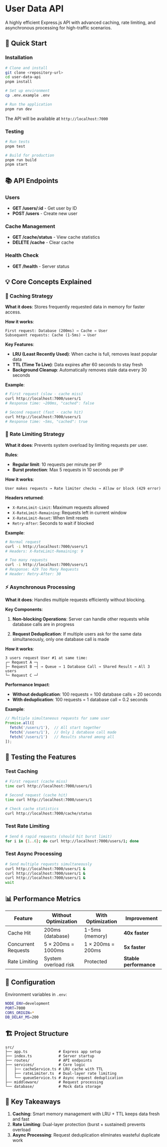 # User Data API

A highly efficient Express.js API with advanced caching, rate limiting, and asynchronous processing for high-traffic scenarios.

## 🚀 Quick Start

### Installation
```bash
# Clone and install
git clone <repository-url>
cd user-data-api
pnpm install

# Set up environment
cp .env.example .env

# Run the application
pnpm run dev
```

The API will be available at `http://localhost:7000`

### Testing
```bash
# Run tests
pnpm test

# Build for production
pnpm run build
pnpm start
```

## 📚 API Endpoints

### Users
- **GET /users/:id** - Get user by ID
- **POST /users** - Create new user

### Cache Management  
- **GET /cache/status** - View cache statistics
- **DELETE /cache** - Clear cache

### Health Check
- **GET /health** - Server status

## 💡 Core Concepts Explained

### 🧠 Caching Strategy

**What it does**: Stores frequently requested data in memory for faster access.

**How it works**:
```
First request: Database (200ms) → Cache → User
Subsequent requests: Cache (1-5ms) → User
```

**Key Features**:
- **LRU (Least Recently Used)**: When cache is full, removes least popular data
- **TTL (Time To Live)**: Data expires after 60 seconds to stay fresh
- **Background Cleanup**: Automatically removes stale data every 30 seconds

**Example**:
```bash
# First request (slow - cache miss)
curl http://localhost:7000/users/1
# Response time: ~200ms, "cached": false

# Second request (fast - cache hit)  
curl http://localhost:7000/users/1
# Response time: ~5ms, "cached": true
```

### 🚦 Rate Limiting Strategy

**What it does**: Prevents system overload by limiting requests per user.

**Rules**:
- **Regular limit**: 10 requests per minute per IP
- **Burst protection**: Max 5 requests in 10 seconds per IP

**How it works**:
```
User makes requests → Rate limiter checks → Allow or block (429 error)
```

**Headers returned**:
- `X-RateLimit-Limit`: Maximum requests allowed
- `X-RateLimit-Remaining`: Requests left in current window
- `X-RateLimit-Reset`: When limit resets
- `Retry-After`: Seconds to wait if blocked

**Example**:
```bash
# Normal request
curl -i http://localhost:7000/users/1
# Headers: X-RateLimit-Remaining: 9

# Too many requests
curl -i http://localhost:7000/users/1
# Response: 429 Too Many Requests
# Header: Retry-After: 30
```

### ⚡ Asynchronous Processing

**What it does**: Handles multiple requests efficiently without blocking.

**Key Components**:

1. **Non-blocking Operations**: Server can handle other requests while database calls are in progress

2. **Request Deduplication**: If multiple users ask for the same data simultaneously, only one database call is made

**How it works**:
```
3 users request User #1 at same time:
┌─ Request A ─┐
├─ Request B ─┤ → Queue → 1 Database Call → Shared Result → All 3 users
└─ Request C ─┘
```

**Performance Impact**:
- **Without deduplication**: 100 requests = 100 database calls = 20 seconds
- **With deduplication**: 100 requests = 1 database call = 0.2 seconds

**Example**:
```javascript
// Multiple simultaneous requests for same user
Promise.all([
  fetch('/users/1'),  // All start together
  fetch('/users/1'),  // Only 1 database call made
  fetch('/users/1')   // Results shared among all
]);
```

## 🧪 Testing the Features

### Test Caching
```bash
# First request (cache miss)
time curl http://localhost:7000/users/1

# Second request (cache hit) 
time curl http://localhost:7000/users/1

# Check cache statistics
curl http://localhost:7000/cache/status
```

### Test Rate Limiting
```bash
# Send 6 rapid requests (should hit burst limit)
for i in {1..6}; do curl http://localhost:7000/users/1; done
```

### Test Async Processing
```bash
# Send multiple requests simultaneously
curl http://localhost:7000/users/1 &
curl http://localhost:7000/users/1 &
curl http://localhost:7000/users/1 &
wait
```

## 📊 Performance Metrics

| Feature | Without Optimization | With Optimization | Improvement |
|---------|---------------------|-------------------|-------------|
| Cache Hit | 200ms (database) | 1-5ms (memory) | **40x faster** |
| Concurrent Requests | 5 × 200ms = 1000ms | 1 × 200ms = 200ms | **5x faster** |
| Rate Limiting | System overload risk | Protected | **Stable performance** |

## 🔧 Configuration

Environment variables in `.env`:
```bash
NODE_ENV=development
PORT=7000
CORS_ORIGIN=*
DB_DELAY_MS=200
```

## 🏗️ Project Structure

```
src/
├── app.ts              # Express app setup
├── index.ts            # Server startup
├── routes/             # API endpoints
├── services/           # Core logic
│   ├── cacheService.ts # LRU cache with TTL
│   ├── rateLimiter.ts  # Dual-layer rate limiting
│   └── queueService.ts # Async request deduplication
├── middleware/         # Request processing
└── database/           # Mock data storage
```

## 🎯 Key Takeaways

1. **Caching**: Smart memory management with LRU + TTL keeps data fresh and fast
2. **Rate Limiting**: Dual-layer protection (burst + sustained) prevents overload
3. **Async Processing**: Request deduplication eliminates wasteful duplicate work
